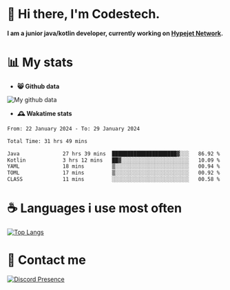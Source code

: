 # 👋 Hi there, I'm Codestech.
**I am a junior java/kotlin developer, currently working on [Hypejet Network](https://github.com/Hypejet).**

# 📊 My stats
- **😸 Github data**

![My github data](https://github-readme-stats.vercel.app/api?username=Codestech1&count_private=true&include_all_commits=true&theme=codeSTACKr)

- **🕰️ Wakatime stats**
<!--START_SECTION:waka-->

```txt
From: 22 January 2024 - To: 29 January 2024

Total Time: 31 hrs 49 mins

Java              27 hrs 39 mins  █████████████████████▓░░░   86.92 %
Kotlin            3 hrs 12 mins   ██▓░░░░░░░░░░░░░░░░░░░░░░   10.09 %
YAML              18 mins         ▒░░░░░░░░░░░░░░░░░░░░░░░░   00.94 %
TOML              17 mins         ▒░░░░░░░░░░░░░░░░░░░░░░░░   00.92 %
CLASS             11 mins         ░░░░░░░░░░░░░░░░░░░░░░░░░   00.58 %
```

<!--END_SECTION:waka-->

# ☕ Languages i use most often
[![Top Langs](https://github-readme-stats.vercel.app/api/top-langs/?username=Codestech1&layout=compact&langs_count=8&exclude_repo=window5000.github.io&theme=codeSTACKr)](https://github.com/anuraghazra/github-readme-stats)

# 💬 Contact me
[![Discord Presence](https://lanyard.cnrad.dev/api/650718742157852740)](https://discord.com/users/650718742157852740)
</br>
